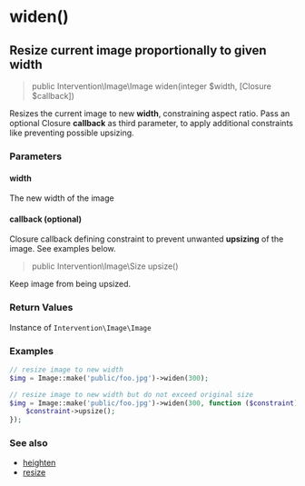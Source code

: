 # widen()
## Resize current image proportionally to given width

> public Intervention\Image\Image widen(integer $width, [Closure $callback])

Resizes the current image to new **width**, constraining aspect ratio. Pass an optional Closure **callback** as third parameter, to apply additional constraints like preventing possible upsizing.

### Parameters

#### width
The new width of the image

#### callback (optional)
Closure callback defining constraint to prevent unwanted **upsizing** of the image. See examples below.

> public Intervention\Image\Size upsize()

Keep image from being upsized.

### Return Values
Instance of `Intervention\Image\Image`

### Examples

```php
// resize image to new width
$img = Image::make('public/foo.jpg')->widen(300);

// resize image to new width but do not exceed original size
$img = Image::make('public/foo.jpg')->widen(300, function ($constraint) {
    $constraint->upsize();
});
```

### See also

- [heighten](/v2/api/heighten)
- [resize](/v2/api/resize)
